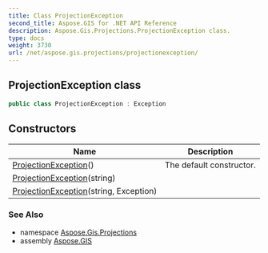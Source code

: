 ```yaml
---
title: Class ProjectionException
second_title: Aspose.GIS for .NET API Reference
description: Aspose.Gis.Projections.ProjectionException class. 
type: docs
weight: 3730
url: /net/aspose.gis.projections/projectionexception/
---
```

## ProjectionException class

```csharp
public class ProjectionException : Exception
```

## Constructors

| Name | Description |
| --- | --- |
| [ProjectionException](projectionexception/#constructor)() | The default constructor. |
| [ProjectionException](projectionexception/#constructor_1)(string) |  |
| [ProjectionException](projectionexception/#constructor_2)(string, Exception) |  |

### See Also

* namespace [Aspose.Gis.Projections](../../aspose.gis.projections/)
* assembly [Aspose.GIS](../../)


